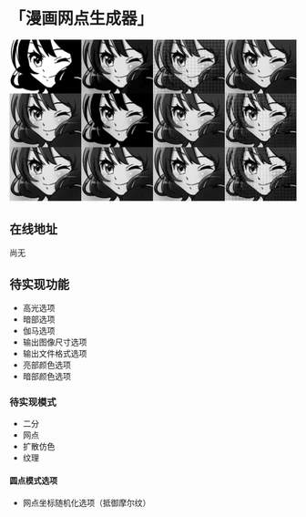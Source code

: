 # 「漫画网点生成器」

![封面](cover.png)

## 在线地址
尚无

## 待实现功能
 - 高光选项
 - 暗部选项
 - 伽马选项
 - 输出图像尺寸选项
 - 输出文件格式选项
 - 亮部颜色选项
 - 暗部颜色选项

### 待实现模式
 - 二分
 - 网点
 - 扩散仿色
 - 纹理


#### 圆点模式选项
 - 网点坐标随机化选项（抵御摩尔纹）
